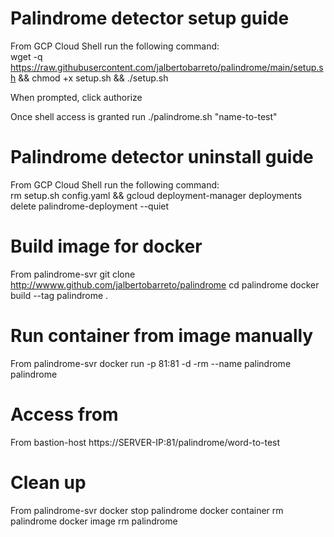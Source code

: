 # Palindrome detector setup guide
From GCP Cloud Shell run the following command:<br>
wget -q https://raw.githubusercontent.com/jalbertobarreto/palindrome/main/setup.sh && chmod +x setup.sh && ./setup.sh

When prompted, click authorize

Once shell access is granted run ./palindrome.sh "name-to-test"

# Palindrome detector uninstall guide
From GCP Cloud Shell run the following command:<br>
rm setup.sh config.yaml && gcloud deployment-manager deployments delete palindrome-deployment --quiet


# Build image for docker
From palindrome-svr
git clone http://wwww.github.com/jalbertobarreto/palindrome
cd palindrome
docker build --tag palindrome .

# Run container from image manually
From palindrome-svr
docker run -p 81:81 -d -rm --name palindrome palindrome

# Access from
From bastion-host
https://SERVER-IP:81/palindrome/word-to-test
  
# Clean up
From palindrome-svr
docker stop palindrome
docker container rm palindrome
docker image rm palindrome
